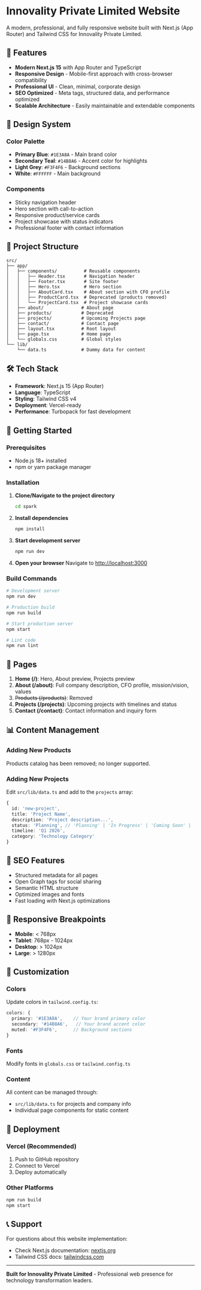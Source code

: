 # Innovality Private Limited Website

A modern, professional, and fully responsive website built with Next.js (App Router) and Tailwind CSS for Innovality Private Limited.

## 🚀 Features

- **Modern Next.js 15** with App Router and TypeScript
- **Responsive Design** - Mobile-first approach with cross-browser compatibility
- **Professional UI** - Clean, minimal, corporate design
- **SEO Optimized** - Meta tags, structured data, and performance optimized
- **Scalable Architecture** - Easily maintainable and extendable components

## 🎨 Design System

### Color Palette
- **Primary Blue**: `#1E3A8A` - Main brand color
- **Secondary Teal**: `#14B8A6` - Accent color for highlights
- **Light Grey**: `#F3F4F6` - Background sections
- **White**: `#FFFFFF` - Main background

### Components
- Sticky navigation header
- Hero section with call-to-action
- Responsive product/service cards
- Project showcase with status indicators
- Professional footer with contact information

## 📁 Project Structure

```
src/
├── app/
│   ├── components/          # Reusable components
│   │   ├── Header.tsx       # Navigation header
│   │   ├── Footer.tsx       # Site footer
│   │   ├── Hero.tsx         # Hero section
│   │   ├── AboutCard.tsx    # About section with CFO profile
│   │   ├── ProductCard.tsx  # Deprecated (products removed)
│   │   └── ProjectCard.tsx  # Project showcase cards
│   ├── about/              # About page
│   ├── products/           # Deprecated
│   ├── projects/           # Upcoming Projects page
│   ├── contact/            # Contact page
│   ├── layout.tsx          # Root layout
│   ├── page.tsx            # Home page
│   └── globals.css         # Global styles
└── lib/
    └── data.ts             # Dummy data for content
```

## 🛠 Tech Stack

- **Framework**: Next.js 15 (App Router)
- **Language**: TypeScript
- **Styling**: Tailwind CSS v4
- **Deployment**: Vercel-ready
- **Performance**: Turbopack for fast development

## 🚀 Getting Started

### Prerequisites
- Node.js 18+ installed
- npm or yarn package manager

### Installation

1. **Clone/Navigate to the project directory**
   ```bash
   cd spark
   ```

2. **Install dependencies**
   ```bash
   npm install
   ```

3. **Start development server**
   ```bash
   npm run dev
   ```

4. **Open your browser**
   Navigate to [http://localhost:3000](http://localhost:3000)

### Build Commands

```bash
# Development server
npm run dev

# Production build
npm run build

# Start production server
npm start

# Lint code
npm run lint
```

## 📄 Pages

1. **Home (/)**: Hero, About preview, Projects preview
2. **About (/about)**: Full company description, CFO profile, mission/vision, values
3. ~~Products (/products)~~: Removed
4. **Projects (/projects)**: Upcoming projects with timelines and status
5. **Contact (/contact)**: Contact information and inquiry form

## 📊 Content Management

### Adding New Products

Products catalog has been removed; no longer supported.

 
 
### Adding New Projects
Edit `src/lib/data.ts` and add to the `projects` array:

```typescript
{
  id: 'new-project',
  title: 'Project Name',
  description: 'Project description...',
  status: 'Planning', // 'Planning' | 'In Progress' | 'Coming Soon' | 'Beta'
  timeline: 'Q1 2026',
  category: 'Technology Category'
}
```

## 🎯 SEO Features

- Structured metadata for all pages
- Open Graph tags for social sharing
- Semantic HTML structure
- Optimized images and fonts
- Fast loading with Next.js optimizations

## 📱 Responsive Breakpoints

- **Mobile**: < 768px
- **Tablet**: 768px - 1024px
- **Desktop**: > 1024px
- **Large**: > 1280px

## 🔧 Customization

 
 
### Colors
Update colors in `tailwind.config.ts`:

```typescript
colors: {
  primary: '#1E3A8A',    // Your brand primary color
  secondary: '#14B8A6',   // Your brand accent color
  muted: '#F3F4F6',      // Background sections
}
```

 
 
### Fonts
Modify fonts in `globals.css` or `tailwind.config.ts`

 
 
### Content
All content can be managed through:
 
- `src/lib/data.ts` for projects and company info
- Individual page components for static content

## 🚀 Deployment

 
### Vercel (Recommended)
 
1. Push to GitHub repository
2. Connect to Vercel
3. Deploy automatically

 
### Other Platforms
 
```bash
npm run build
npm start
```

## 📞 Support

For questions about this website implementation:
 
- Check Next.js documentation: [nextjs.org](https://nextjs.org)
- Tailwind CSS docs: [tailwindcss.com](https://tailwindcss.com)

---

**Built for Innovality Private Limited** - Professional web presence for technology transformation leaders.
